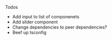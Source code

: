 Todos

- Add input to list of componenets
- Add slider component
- Change dependencies to peer dependencies?
- Beef up tsconfig
